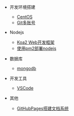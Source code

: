 - 开发环境搭建
  - [CentOS](centos.md)
  - [Git多账号](git.md)

- Nodejs
  - [Koa2 Web开发框架](koa.md)
  - [使用pm2部署nodejs](pm2.md)

- 数据库
  - [mongodb](mongodb.md)

- 开发工具
  - [VSCode](vscode.md)

- 其他
    - [GitHubPages搭建文档系统](githubpages.md)

